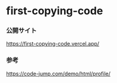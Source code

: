# first-copying-code

### 公開サイト

https://first-copying-code.vercel.app/

### 参考

https://code-jump.com/demo/html/profile/
